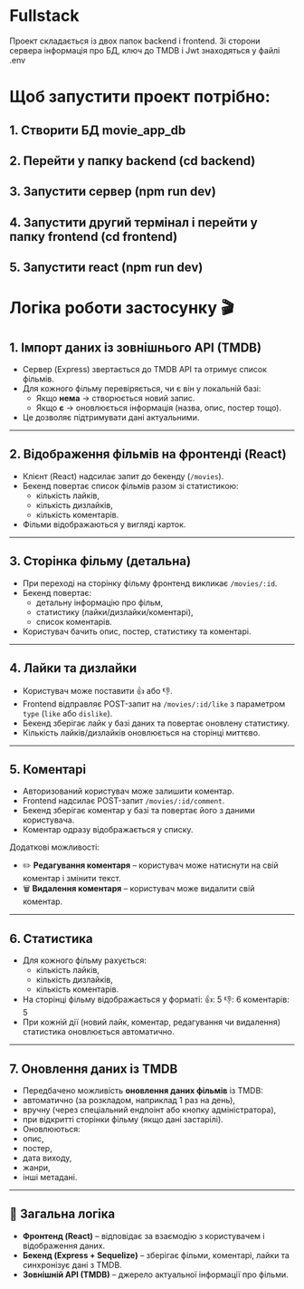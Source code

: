 
# Fullstack

 Проект складається із двох папок backend і frontend. 
Зі сторони сервера інформація про БД,  ключ до TMDB і Jwt знаходяться у файлі .env

# Щоб запустити проект потрібно:
## 1. Створити БД movie_app_db
## 2. Перейти у папку backend (cd backend)
## 3. Запустити сервер (npm run dev)
## 4. Запустити другий термінал і перейти у папку frontend (cd frontend)
## 5. Запустити react (npm run dev)


# Логіка роботи застосунку 🎬

## 1. Імпорт даних із зовнішнього API (TMDB)
- Сервер (Express) звертається до TMDB API та отримує список фільмів.
- Для кожного фільму перевіряється, чи є він у локальній базі:
  - Якщо **нема** → створюється новий запис.
  - Якщо **є** → оновлюється інформація (назва, опис, постер тощо).
- Це дозволяє підтримувати дані актуальними.

---

## 2. Відображення фільмів на фронтенді (React)
- Клієнт (React) надсилає запит до бекенду (`/movies`).
- Бекенд повертає список фільмів разом зі статистикою:
  - кількість лайків,
  - кількість дизлайків,
  - кількість коментарів.
- Фільми відображаються у вигляді карток.

---

## 3. Сторінка фільму (детальна)
- При переході на сторінку фільму фронтенд викликає `/movies/:id`.
- Бекенд повертає:
  - детальну інформацію про фільм,
  - статистику (лайки/дизлайки/коментарі),
  - список коментарів.
- Користувач бачить опис, постер, статистику та коментарі.

---

## 4. Лайки та дизлайки
- Користувач може поставити 👍 або 👎.
- Frontend відправляє POST-запит на `/movies/:id/like` з параметром `type` (`like` або `dislike`).
- Бекенд зберігає лайк у базі даних та повертає оновлену статистику.
- Кількість лайків/дизлайків оновлюється на сторінці миттєво.

---

## 5. Коментарі
- Авторизований користувач може залишити коментар.
- Frontend надсилає POST-запит `/movies/:id/comment`.
- Бекенд зберігає коментар у базі та повертає його з даними користувача.
- Коментар одразу відображається у списку.

Додаткові можливості:
- ✏️ **Редагування коментаря** – користувач може натиснути на свій коментар і змінити текст.
- 🗑️ **Видалення коментаря** – користувач може видалити свій коментар.

---

## 6. Статистика
- Для кожного фільму рахується:
  - кількість лайків,
  - кількість дизлайків,
  - кількість коментарів.
- На сторінці фільму відображається у форматі: 👍: 5 👎: 6 коментарів: 5
- При кожній дії (новий лайк, коментар, редагування чи видалення) статистика оновлюється автоматично.

---

## 7. Оновлення даних із TMDB
- Передбачено можливість **оновлення даних фільмів** із TMDB:
- автоматично (за розкладом, наприклад 1 раз на день),
- вручну (через спеціальний ендпоінт або кнопку адміністратора),
- при відкритті сторінки фільму (якщо дані застарілі).
- Оновлюються:
- опис,
- постер,
- дата виходу,
- жанри,
- інші метадані.

---

## 🔹 Загальна логіка
- **Фронтенд (React)** – відповідає за взаємодію з користувачем і відображення даних.  
- **Бекенд (Express + Sequelize)** – зберігає фільми, коментарі, лайки та синхронізує дані з TMDB.  
- **Зовнішній API (TMDB)** – джерело актуальної інформації про фільми.  

